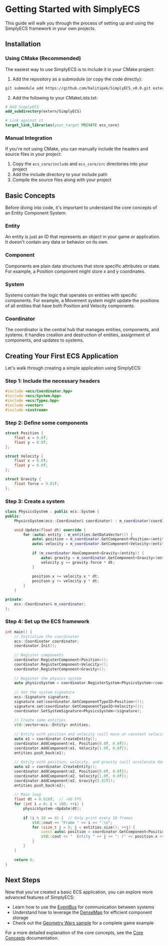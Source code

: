 # Getting Started with SimplyECS

This guide will walk you through the process of setting up and using the SimplyECS framework in your own projects.

## Installation

### Using CMake (Recommended)

The easiest way to use SimplyECS is to include it in your CMake project:

1. Add the repository as a submodule (or copy the code directly):

```bash
git submodule add https://github.com/halitipek/SimplyECS_v0.0.git extern/SimplyECS
```

2. Add the following to your CMakeLists.txt:

```cmake
# Add SimplyECS
add_subdirectory(extern/SimplyECS)

# Link against it
target_link_libraries(your_target PRIVATE ecs_core)
```

### Manual Integration

If you're not using CMake, you can manually include the headers and source files in your project:

1. Copy the `ecs_core/include` and `ecs_core/src` directories into your project
2. Add the include directory to your include path
3. Compile the source files along with your project

## Basic Concepts

Before diving into code, it's important to understand the core concepts of an Entity Component System:

### Entity

An entity is just an ID that represents an object in your game or application. It doesn't contain any data or behavior on its own.

### Component

Components are plain data structures that store specific attributes or state. For example, a Position component might store x and y coordinates.

### System

Systems contain the logic that operates on entities with specific components. For example, a Movement system might update the positions of all entities that have both Position and Velocity components.

### Coordinator

The coordinator is the central hub that manages entities, components, and systems. It handles creation and destruction of entities, assignment of components, and updates to systems.

## Creating Your First ECS Application

Let's walk through creating a simple application using SimplyECS:

### Step 1: Include the necessary headers

```cpp
#include <ecs/Coordinator.hpp>
#include <ecs/System.hpp>
#include <ecs/Types.hpp>
#include <vector>
#include <iostream>
```

### Step 2: Define some components

```cpp
struct Position {
    float x = 0.0f;
    float y = 0.0f;
};

struct Velocity {
    float x = 0.0f;
    float y = 0.0f;
};

struct Gravity {
    float force = 9.81f;
};
```

### Step 3: Create a system

```cpp
class PhysicsSystem : public ecs::System {
public:
    PhysicsSystem(ecs::Coordinator& coordinator) : m_coordinator(coordinator) {}

    void Update(float dt) override {
        for (auto& entity : m_entities.GetDataVector()) {
            auto& position = m_coordinator.GetComponent<Position>(entity);
            auto& velocity = m_coordinator.GetComponent<Velocity>(entity);
            
            if (m_coordinator.HasComponent<Gravity>(entity)) {
                auto& gravity = m_coordinator.GetComponent<Gravity>(entity);
                velocity.y += gravity.force * dt;
            }
            
            position.x += velocity.x * dt;
            position.y += velocity.y * dt;
        }
    }

private:
    ecs::Coordinator& m_coordinator;
};
```

### Step 4: Set up the ECS framework

```cpp
int main() {
    // Initialize the coordinator
    ecs::Coordinator coordinator;
    coordinator.Init();
    
    // Register components
    coordinator.RegisterComponent<Position>();
    coordinator.RegisterComponent<Velocity>();
    coordinator.RegisterComponent<Gravity>();
    
    // Register the physics system
    auto physicsSystem = coordinator.RegisterSystem<PhysicsSystem>(coordinator);
    
    // Set the system signature
    ecs::Signature signature;
    signature.set(coordinator.GetComponentTypeID<Position>());
    signature.set(coordinator.GetComponentTypeID<Velocity>());
    coordinator.SetSystemSignature<PhysicsSystem>(signature);
    
    // Create some entities
    std::vector<ecs::Entity> entities;
    
    // Entity with position and velocity (will move at constant velocity)
    auto e1 = coordinator.CreateEntity();
    coordinator.AddComponent(e1, Position{0.0f, 0.0f});
    coordinator.AddComponent(e1, Velocity{1.0f, 0.0f});
    entities.push_back(e1);
    
    // Entity with position, velocity, and gravity (will accelerate downward)
    auto e2 = coordinator.CreateEntity();
    coordinator.AddComponent(e2, Position{0.0f, 0.0f});
    coordinator.AddComponent(e2, Velocity{1.0f, 0.0f});
    coordinator.AddComponent(e2, Gravity{9.81f});
    entities.push_back(e2);
    
    // Main loop
    float dt = 0.016f;  // ~60 FPS
    for (int i = 0; i < 100; ++i) {
        physicsSystem->Update(dt);
        
        if (i % 10 == 0) {  // Only print every 10 frames
            std::cout << "Frame " << i << ":\n";
            for (size_t j = 0; j < entities.size(); ++j) {
                const auto& position = coordinator.GetComponent<Position>(entities[j]);
                std::cout << "  Entity " << j << ": (" << position.x << ", " << position.y << ")\n";
            }
        }
    }
    
    return 0;
}
```

## Next Steps

Now that you've created a basic ECS application, you can explore more advanced features of SimplyECS:

- Learn how to use the [EventBus](core-concepts.md#event-bus) for communication between systems
- Understand how to leverage the [DenseMap](core-concepts.md#dense-map) for efficient component storage
- Check out the [Geometry Wars sample](../samples/geometry_wars) for a complete game example

For a more detailed explanation of the core concepts, see the [Core Concepts](core-concepts.md) documentation.
